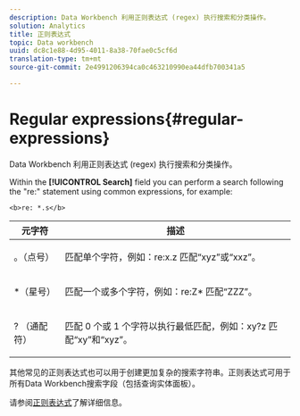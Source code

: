 ```yaml
---
description: Data Workbench 利用正则表达式 (regex) 执行搜索和分类操作。
solution: Analytics
title: 正则表达式
topic: Data workbench
uuid: dc8c1e88-4d95-4011-8a38-70fae0c5cf6d
translation-type: tm+mt
source-git-commit: 2e4991206394ca0c463210990ea44dfb700341a5

---
```



# Regular expressions{#regular-expressions}

Data Workbench 利用正则表达式 (regex) 执行搜索和分类操作。

Within the **[!UICONTROL Search]** field you can perform a search following the &quot;re:&quot; statement using common expressions, for example:

```
<b>re: *.s</b>
```

<table id="table_BA125AB039794EE382B33003BE4E0AFB"> 
 <thead> 
  <tr> 
   <th colname="col1" class="entry"> 元字符 </th> 
   <th colname="col2" class="entry"> 描述 </th> 
  </tr> 
 </thead>
 <tbody> 
  <tr> 
   <td colname="col1"> <p>。（点号） </p> </td> 
   <td colname="col2"> <p>匹配单个字符，例如：<span class="filepath">re:x.z</span> 匹配“xyz”或“xxz”。 </p> </td> 
  </tr> 
  <tr> 
   <td colname="col1"> <p>*（星号） </p> </td> 
   <td colname="col2"> <p>匹配一个或多个字符，例如：<span class="filepath">re:Z*</span> 匹配“ZZZ”。 </p> </td> 
  </tr> 
  <tr> 
   <td colname="col1"> <p>? （通配符） </p> </td> 
   <td colname="col2"> <p>匹配 0 个或 1 个字符以执行最低匹配，例如：<span class="filepath">xy?z</span> 匹配“xy”和“xyz”。 </p> </td> 
  </tr> 
 </tbody> 
</table>

其他常见的正则表达式也可以用于创建更加复杂的搜索字符串。正则表达式可用于所有Data Workbench搜索字段（包括查询实体面板）。

请参阅[正则表达式](https://docs.adobe.com/content/help/en/data-workbench/using/dataset/c-dataset-constr.html#Regular_Expressions)了解详细信息。
